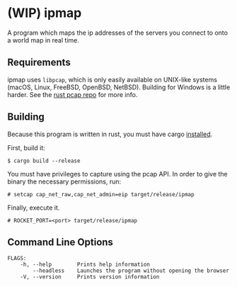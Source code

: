 # (WIP) ipmap

A program which maps the ip addresses of the servers you connect to onto a world map in real time.

## Requirements 
ipmap uses `libpcap`, which is only easily available on UNIX-like systems (macOS, Linux, FreeBSD, OpenBSD, NetBSD). Building for Windows is a little harder. See the [rust pcap repo](https://github.com/ebfull/pcap) for more info.

## Building
Because this program is written in rust, you must have cargo [installed](https://www.rust-lang.org/tools/install).

First, build it:
```
$ cargo build --release
```

You must have privileges to capture using the pcap API. In order to give the binary the necessary permissions, run:
```
# setcap cap_net_raw,cap_net_admin=eip target/release/ipmap
```

Finally, execute it.
```
# ROCKET_PORT=<port> target/release/ipmap
```

## Command Line Options
```
FLAGS:
    -h, --help        Prints help information
        --headless    Launches the program without opening the browser
    -V, --version     Prints version information
```
